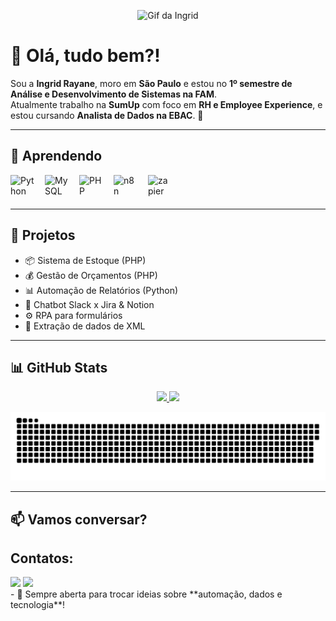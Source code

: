 <!-- Coloque aqui o seu GIF pessoal -->
<p align="center">
  <img src="SEU_GIF_AQUI.gif" width="200px" alt="Gif da Ingrid" />
</p>

# 👋 Olá, tudo bem?!  

Sou a **Ingrid Rayane**, moro em **São Paulo** e estou no **1º semestre de Análise e Desenvolvimento de Sistemas na FAM**.  
Atualmente trabalho na **SumUp** com foco em **RH e Employee Experience**, e estou cursando **Analista de Dados na EBAC**. 🚀  

---

## 🌱 Aprendendo

<div style="display: flex; align-items: center; gap: 15px; flex-wrap: wrap;">
  <!-- Python -->
  <img src="https://cdn.jsdelivr.net/gh/devicons/devicon/icons/python/python-original.svg" title="Python" alt="Python" width="40" height="40"/>

  <!-- SQL (MySQL e SQLite) -->
  <img src="https://cdn.jsdelivr.net/gh/devicons/devicon/icons/mysql/mysql-original.svg" title="MySQL" alt="MySQL" width="40" height="40"/>

  <!-- PHP, HTML e CSS -->
  <img src="https://cdn.jsdelivr.net/gh/devicons/devicon/icons/php/php-original.svg" title="PHP" alt="PHP" width="40" height="40"/>

  <!-- No-code / Low-code -->
  <img src="https://n8n.io/favicon.ico" title="n8n" alt="n8n" width="40" height="40"/>
   <img src="https://img.icons8.com/?size=100&id=by7K6EO4PeHT&format=png&color=000000" title="zapier" alt="zapier" width="40" height="40"/>
  
</div>

---

## 🔭 Projetos
- 📦 Sistema de Estoque (PHP)  
- 💰 Gestão de Orçamentos (PHP)  
- 📊 Automação de Relatórios (Python)  
- 🤖 Chatbot Slack x Jira & Notion  
- ⚙️ RPA para formulários  
- 📂 Extração de dados de XML  

---

## 📊 GitHub Stats
<div align="center">
  <a href="https://github.com/ingridrayane1998">
    <img loading="lazy" height="180em" src="https://github-readme-stats.vercel.app/api/top-langs/?username=ingridrayane1998&layout=compact&langs_count=7&theme=dracula"/>
    <img loading="lazy" height="180em" src="https://github-readme-stats.vercel.app/api?username=ingridrayane1998&show_icons=true&theme=dracula&include_all_commits=true&count_private=true"/>
  </a>
</div>  

<p align="center">
  <img src="https://github.com/ingridrayane1998/ingridrayane1998/blob/output/github-contribution-grid-snake.svg" alt="Snake animation"/>
</p>

---

## 📫 Vamos conversar?
## Contatos:
<div>
<a href = "mailto:ingridrayane1998@gmail.com"><img loading="lazy" src="https://img.shields.io/badge/Gmail-D14836?style=for-the-badge&logo=gmail&logoColor=white" target="_blank"></a>
<a href="https://www.linkedin.com/in/ingrid-rayane-5977a0195" target="_blank"><img loading="lazy" src="https://img.shields.io/badge/-LinkedIn-%230077B5?style=for-the-badge&logo=linkedin&logoColor=white" target="_blank"></a>   
</div>
- 🚀 Sempre aberta para trocar ideias sobre **automação, dados e tecnologia**!  
